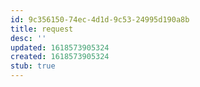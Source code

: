 ```yaml
---
id: 9c356150-74ec-4d1d-9c53-24995d190a8b
title: request
desc: ''
updated: 1618573905324
created: 1618573905324
stub: true
---
```


